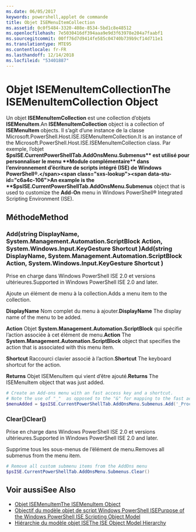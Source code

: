 ```yaml
---
ms.date: 06/05/2017
keywords: powershell,applet de commande
title: Objet ISEMenuItemCollection
ms.assetid: 0c0f5484-3320-408e-8534-5bd1c8e48512
ms.openlocfilehash: 7e5030416df394aaa9e9d3f63978e204a7faabf1
ms.sourcegitcommit: 00ff76d7d9414fe585c04740b739b9cf14d711e1
ms.translationtype: MTE95
ms.contentlocale: fr-FR
ms.lasthandoff: 12/14/2018
ms.locfileid: "53401887"
---
```

# <a name="the-isemenuitemcollection-object"></a><span data-ttu-id="c6a4c-103">Objet ISEMenuItemCollection</span><span class="sxs-lookup"><span data-stu-id="c6a4c-103">The ISEMenuItemCollection Object</span></span>

<span data-ttu-id="c6a4c-104">Un objet **ISEMenuItemCollection** est une collection d’objets **ISEMenuItem**.</span><span class="sxs-lookup"><span data-stu-id="c6a4c-104">An **ISEMenuItemCollection** object is a collection of **ISEMenuItem** objects.</span></span> <span data-ttu-id="c6a4c-105">Il s’agit d’une instance de la classe Microsoft.PowerShell.Host.ISE.ISEMenuItemCollection.</span><span class="sxs-lookup"><span data-stu-id="c6a4c-105">It is an instance of the Microsoft.PowerShell.Host.ISE.ISEMenuItemCollection class.</span></span> <span data-ttu-id="c6a4c-106">Par exemple, l’objet **$psISE.CurrentPowerShellTab.AddOnsMenu.Submenus** est utilisé pour personnaliser le menu **Module complémentaire** dans l’environnement d’écriture de scripts intégré (ISE) de Windows PowerShell®.</span><span class="sxs-lookup"><span data-stu-id="c6a4c-106">An example is the **$psISE.CurrentPowerShellTab.AddOnsMenu.Submenus** object that is used to customize the **Add-On** menu in Windows PowerShell® Integrated Scripting Environment (ISE).</span></span>

## <a name="method"></a><span data-ttu-id="c6a4c-107">Méthode</span><span class="sxs-lookup"><span data-stu-id="c6a4c-107">Method</span></span>

### <a name="addstring-displayname-systemmanagementautomationscriptblock-action-systemwindowsinputkeygesture-shortcut-"></a><span data-ttu-id="c6a4c-108">Add\(string DisplayName, System.Management.Automation.ScriptBlock Action, System.Windows.Input.KeyGesture Shortcut \)</span><span class="sxs-lookup"><span data-stu-id="c6a4c-108">Add\(string DisplayName, System.Management.Automation.ScriptBlock Action, System.Windows.Input.KeyGesture Shortcut \)</span></span>

<span data-ttu-id="c6a4c-109">Prise en charge dans Windows PowerShell ISE 2.0 et versions ultérieures.</span><span class="sxs-lookup"><span data-stu-id="c6a4c-109">Supported in Windows PowerShell ISE 2.0 and later.</span></span>

<span data-ttu-id="c6a4c-110">Ajoute un élément de menu à la collection.</span><span class="sxs-lookup"><span data-stu-id="c6a4c-110">Adds a menu item to the collection.</span></span>

<span data-ttu-id="c6a4c-111">**DisplayName** Nom complet du menu à ajouter.</span><span class="sxs-lookup"><span data-stu-id="c6a4c-111">**DisplayName** The display name of the menu to be added.</span></span>

<span data-ttu-id="c6a4c-112">**Action** Objet **System.Management.Automation.ScriptBlock** qui spécifie l’action associée à cet élément de menu.</span><span class="sxs-lookup"><span data-stu-id="c6a4c-112">**Action** The **System.Management.Automation.ScriptBlock** object that specifies the action that is associated with this menu item.</span></span>

<span data-ttu-id="c6a4c-113">**Shortcut** Raccourci clavier associé à l’action.</span><span class="sxs-lookup"><span data-stu-id="c6a4c-113">**Shortcut** The keyboard shortcut for the action.</span></span>

<span data-ttu-id="c6a4c-114">**Returns** Objet ISEMenuItem qui vient d’être ajouté.</span><span class="sxs-lookup"><span data-stu-id="c6a4c-114">**Returns** The ISEMenuItem object that was just added.</span></span>

```powershell
# Create an Add-ons menu with an fast access key and a shortcut.
# Note the use of "_"  as opposed to the "&" for mapping to the fast access key letter for the menu item.
$menuAdded = $psISE.CurrentPowerShellTab.AddOnsMenu.Submenus.Add('_Process', {Get-Process}, 'Alt+P')
```

### <a name="clear"></a><span data-ttu-id="c6a4c-115">Clear\(\)</span><span class="sxs-lookup"><span data-stu-id="c6a4c-115">Clear\(\)</span></span>

<span data-ttu-id="c6a4c-116">Prise en charge dans Windows PowerShell ISE 2.0 et versions ultérieures.</span><span class="sxs-lookup"><span data-stu-id="c6a4c-116">Supported in Windows PowerShell ISE 2.0 and later.</span></span>

<span data-ttu-id="c6a4c-117">Supprime tous les sous-menus de l’élément de menu.</span><span class="sxs-lookup"><span data-stu-id="c6a4c-117">Removes all submenus from the menu item.</span></span>

```powershell
# Remove all custom submenu items from the AddOns menu
$psISE.CurrentPowerShellTab.AddOnsMenu.Submenus.Clear()
```

## <a name="see-also"></a><span data-ttu-id="c6a4c-118">Voir aussi</span><span class="sxs-lookup"><span data-stu-id="c6a4c-118">See Also</span></span>

- [<span data-ttu-id="c6a4c-119">Objet ISEMenuItem</span><span class="sxs-lookup"><span data-stu-id="c6a4c-119">The ISEMenuItem Object</span></span>](The-ISEMenuItem-Object.md)
- [<span data-ttu-id="c6a4c-120">Objectif du modèle objet de script Windows PowerShell ISE</span><span class="sxs-lookup"><span data-stu-id="c6a4c-120">Purpose of the Windows PowerShell ISE Scripting Object Model</span></span>](Purpose-of-the-Windows-PowerShell-ISE-Scripting-Object-Model.md)
- [<span data-ttu-id="c6a4c-121">Hiérarchie du modèle objet ISE</span><span class="sxs-lookup"><span data-stu-id="c6a4c-121">The ISE Object Model Hierarchy</span></span>](The-ISE-Object-Model-Hierarchy.md)